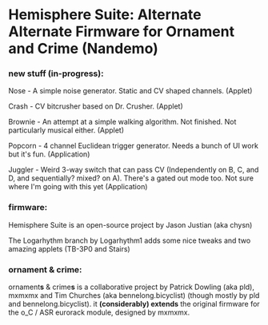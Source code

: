 Hemisphere Suite: Alternate Alternate Firmware for Ornament and Crime (Nandemo)
===

### new stuff (in-progress):

Nose - A simple noise generator. Static and CV shaped channels. (Applet)

Crash - CV bitcrusher based on Dr. Crusher. (Applet)

Brownie - An attempt at a simple walking algorithm. Not finished. Not particularly musical either. (Applet)

Popcorn - 4 channel Euclidean trigger generator. Needs a bunch of UI work but it's fun. (Application)

Juggler - Weird 3-way switch that can pass CV (Independently on B, C, and D, and sequentially? mixed? on A). There's a gated out mode too. Not sure where I'm going with this yet (Application)



### firmware:

Hemisphere Suite is an open-source project by Jason Justian (aka chysn)

The Logarhythm branch by Logarhythm1 adds some nice tweaks and two amazing applets (TB-3P0 and Stairs)


### ornament & crime:
ornament**s** & crime**s** is a collaborative project by Patrick Dowling (aka pld), mxmxmx and Tim Churches (aka bennelong.bicyclist) (though mostly by pld and bennelong.bicyclist). it **(considerably) extends** the original firmware for the o_C / ASR eurorack module, designed by mxmxmx.
